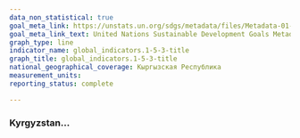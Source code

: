```yaml
---
data_non_statistical: true
goal_meta_link: https://unstats.un.org/sdgs/metadata/files/Metadata-01-05-03.pdf
goal_meta_link_text: United Nations Sustainable Development Goals Metadata (pdf 894kB)
graph_type: line
indicator_name: global_indicators.1-5-3-title
graph_title: global_indicators.1-5-3-title
national_geographical_coverage: Кыргызская Республика
measurement_units: 
reporting_status: complete

---
```


### Kyrgyzstan... 
